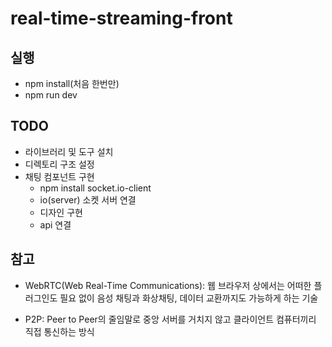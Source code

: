 # real-time-streaming-front

## 실행

- npm install(처음 한번만)
- npm run dev

## TODO

- 라이브러리 및 도구 설치
- 디렉토리 구조 설정
- 채팅 컴포넌트 구현
  - npm install socket.io-client
  - io(server) 소켓 서버 연결
  - 디자인 구현
  - api 연결

## 참고

- WebRTC(Web Real-Time Communications): 웹 브라우저 상에서는 어떠한 플러그인도 필요 없이 음성 채팅과 화상채팅, 데이터 교환까지도 가능하게 하는 기술

- P2P: Peer to Peer의 줄임말로 중앙 서버를 거치지 않고 클라이언트 컴퓨터끼리 직접 통신하는 방식
